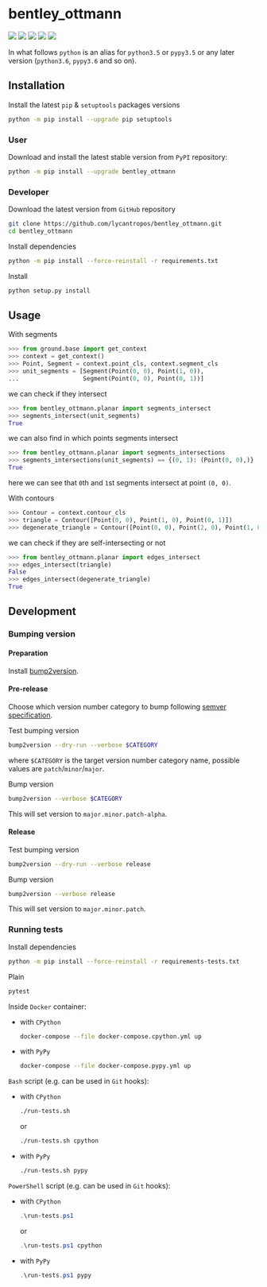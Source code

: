 bentley_ottmann
===============

[![](https://dev.azure.com/lycantropos/bentley_ottmann/_apis/build/status/lycantropos.bentley_ottmann?branchName=master)](https://dev.azure.com/lycantropos/bentley_ottmann/_build/latest?definitionId=20&branchName=master "Azure Pipelines")
[![](https://readthedocs.org/projects/bentley_ottmann/badge/?version=latest)](https://bentley-ottmann.readthedocs.io/en/latest "Documentation")
[![](https://codecov.io/gh/lycantropos/bentley_ottmann/branch/master/graph/badge.svg)](https://codecov.io/gh/lycantropos/bentley_ottmann "Codecov")
[![](https://img.shields.io/github/license/lycantropos/bentley_ottmann.svg)](https://github.com/lycantropos/bentley_ottmann/blob/master/LICENSE "License")
[![](https://badge.fury.io/py/bentley-ottmann.svg)](https://badge.fury.io/py/bentley-ottmann "PyPI")

In what follows `python` is an alias for `python3.5` or `pypy3.5`
or any later version (`python3.6`, `pypy3.6` and so on).

Installation
------------

Install the latest `pip` & `setuptools` packages versions
```bash
python -m pip install --upgrade pip setuptools
```

### User

Download and install the latest stable version from `PyPI` repository:
```bash
python -m pip install --upgrade bentley_ottmann
```

### Developer

Download the latest version from `GitHub` repository
```bash
git clone https://github.com/lycantropos/bentley_ottmann.git
cd bentley_ottmann
```

Install dependencies
```bash
python -m pip install --force-reinstall -r requirements.txt
```

Install
```bash
python setup.py install
```

Usage
-----

With segments
```python
>>> from ground.base import get_context
>>> context = get_context()
>>> Point, Segment = context.point_cls, context.segment_cls
>>> unit_segments = [Segment(Point(0, 0), Point(1, 0)), 
...                  Segment(Point(0, 0), Point(0, 1))]

```
we can check if they intersect
```python
>>> from bentley_ottmann.planar import segments_intersect
>>> segments_intersect(unit_segments)
True

```
we can also find in which points segments intersect
```python
>>> from bentley_ottmann.planar import segments_intersections
>>> segments_intersections(unit_segments) == {(0, 1): (Point(0, 0),)}
True

```
here we can see that `0`th and `1`st segments intersect at point `(0, 0)`.

With contours
```python
>>> Contour = context.contour_cls
>>> triangle = Contour([Point(0, 0), Point(1, 0), Point(0, 1)])
>>> degenerate_triangle = Contour([Point(0, 0), Point(2, 0), Point(1, 0)])

```
we can check if they are self-intersecting or not
```python
>>> from bentley_ottmann.planar import edges_intersect
>>> edges_intersect(triangle)
False
>>> edges_intersect(degenerate_triangle)
True

```

Development
-----------

### Bumping version

#### Preparation

Install
[bump2version](https://github.com/c4urself/bump2version#installation).

#### Pre-release

Choose which version number category to bump following [semver
specification](http://semver.org/).

Test bumping version
```bash
bump2version --dry-run --verbose $CATEGORY
```

where `$CATEGORY` is the target version number category name, possible
values are `patch`/`minor`/`major`.

Bump version
```bash
bump2version --verbose $CATEGORY
```

This will set version to `major.minor.patch-alpha`. 

#### Release

Test bumping version
```bash
bump2version --dry-run --verbose release
```

Bump version
```bash
bump2version --verbose release
```

This will set version to `major.minor.patch`.

### Running tests

Install dependencies
```bash
python -m pip install --force-reinstall -r requirements-tests.txt
```

Plain
```bash
pytest
```

Inside `Docker` container:
- with `CPython`
  ```bash
  docker-compose --file docker-compose.cpython.yml up
  ```
- with `PyPy`
  ```bash
  docker-compose --file docker-compose.pypy.yml up
  ```

`Bash` script (e.g. can be used in `Git` hooks):
- with `CPython`
  ```bash
  ./run-tests.sh
  ```
  or
  ```bash
  ./run-tests.sh cpython
  ```

- with `PyPy`
  ```bash
  ./run-tests.sh pypy
  ```

`PowerShell` script (e.g. can be used in `Git` hooks):
- with `CPython`
  ```powershell
  .\run-tests.ps1
  ```
  or
  ```powershell
  .\run-tests.ps1 cpython
  ```
- with `PyPy`
  ```powershell
  .\run-tests.ps1 pypy
  ```
